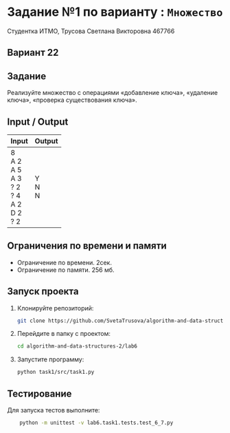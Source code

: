 # Задание №1 по варианту  : `Множество`
Студентка ИТМО,  Трусова Светлана Викторовна 467766

## Вариант 22

## Задание 
Реализуйте множество с операциями «добавление ключа», «удаление ключа»,
«проверка существования ключа».

## Input / Output

| Input | Output |
| ----- | ------ |
| 8<br/>A 2<br/>A 5<br/>A 3<br/>? 2<br/>? 4<br/>A 2<br/>D 2<br/>? 2| Y<br/>N<br/>N|

## Ограничения по времени и памяти

- Ограничение по времени. 2сек.
- Ограничение по памяти. 256 мб.


## Запуск проекта
1. Клонируйте репозиторий:
   ```bash
   git clone https://github.com/SvetaTrusova/algorithm-and-data-structures-2.git
   ```
2. Перейдите в папку с проектом:
   ```bash
   cd algorithm-and-data-structures-2/lab6
   ```
3. Запустите программу:
   ```bash
   python task1/src/task1.py
   ```


## Тестирование
Для запуска тестов выполните:
```bash
    python -m unittest -v lab6.task1.tests.test_6_7.py
```